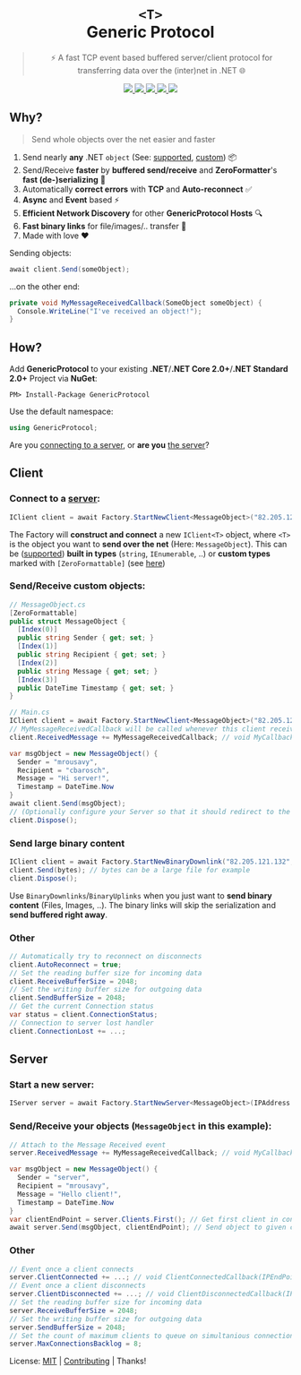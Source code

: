 <p align="center">
  <h1 align="center">
    <code class="rich-diff-level-one">&lt;T&gt;</code>
    <br/>
    Generic Protocol
  </h1>

  <blockquote align="center">⚡️ A fast TCP event based buffered server/client protocol for transferring data over the (inter)net in .NET 🌐</blockquote>

  <p align="center">
	<a href="https://docs.microsoft.com/en-us/dotnet/standard/net-standard">
		<img src="https://img.shields.io/badge/.NET-Standard-lightgrey.svg">
	</a>
	<a href="https://www.codacy.com/app/mrousavy/GenericProtocol?utm_source=github.com&amp;utm_medium=referral&amp;utm_content=mrousavy/GenericProtocol&amp;utm_campaign=Badge_Grade">
		<img src="https://api.codacy.com/project/badge/Grade/6850ab93bbb445eaa7902450addfab6b">
	</a>
    <a href="https://ci.appveyor.com/project/mrousavy/genericprotocol">
      <img src="https://ci.appveyor.com/api/projects/status/vlgt97f4bpgci6pj?svg=true">
    </a>
	<a href="https://www.nuget.org/packages/GenericProtocol"/>
		<img src="https://img.shields.io/nuget/v/GenericProtocol.svg">
	</a>
	<a href="https://www.nuget.org/packages/GenericProtocol/">
		<img src="https://img.shields.io/nuget/dt/GenericProtocol.svg">
	</a>
  </p>
<p/>

## Why?
> Send whole objects over the net easier and faster

1. Send nearly **any** .NET `object`
(See: [supported](https://github.com/neuecc/ZeroFormatter#built-in-support-types), [custom](https://github.com/neuecc/ZeroFormatter#quick-start)) :package:
2. Send/Receive **faster** by **buffered send/receive** and **ZeroFormatter**'s **fast (de-)serializing** :dash:
3. Automatically **correct errors** with **TCP** and **Auto-reconnect** :white_check_mark:
4. **Async** and **Event** based :zap:
5. **Efficient Network Discovery** for other **GenericProtocol Hosts** :mag:
6. **Fast binary links** for file/images/.. transfer :floppy_disk:
7. Made with love :heart:

Sending objects:
```csharp
await client.Send(someObject);
```

...on the other end:
```csharp
private void MyMessageReceivedCallback(SomeObject someObject) {
  Console.WriteLine("I've received an object!");
}
```

## How?
Add **GenericProtocol** to your existing **.NET**/**.NET Core 2.0+**/**.NET Standard 2.0+** Project via **NuGet**:
```
PM> Install-Package GenericProtocol
```

Use the default namespace:
```csharp
using GenericProtocol;
```

Are you [connecting to a server](#client), or **are you** [the server](#server)?


## Client
### Connect to a [server](#server):
```csharp
IClient client = await Factory.StartNewClient<MessageObject>("82.205.121.132", 1024, true);
```
The Factory will **construct and connect** a new `IClient<T>` object, where `<T>` is the object
you want to **send over the net** (Here: `MessageObject`). This can be ([supported](https://github.com/neuecc/ZeroFormatter#built-in-support-types))
**built in types** (`string`, `IEnumerable`, ..) or **custom types** marked with `[ZeroFormattable]` (see [here](https://github.com/neuecc/ZeroFormatter#quick-start))

### Send/Receive custom objects:
```csharp
// MessageObject.cs
[ZeroFormattable]
public struct MessageObject {
  [Index(0)]
  public string Sender { get; set; }
  [Index(1)]
  public string Recipient { get; set; }
  [Index(2)]
  public string Message { get; set; }
  [Index(3)]
  public DateTime Timestamp { get; set; }
}

// Main.cs
IClient client = await Factory.StartNewClient<MessageObject>("82.205.121.132", 1024);
// MyMessageReceivedCallback will be called whenever this client receives a message
client.ReceivedMessage += MyMessageReceivedCallback; // void MyCallback(IPEndPoint, MessageObject)

var msgObject = new MessageObject() {
  Sender = "mrousavy",
  Recipient = "cbarosch",
  Message = "Hi server!",
  Timestamp = DateTime.Now
}
await client.Send(msgObject);
// (Optionally configure your Server so that it should redirect to the Recipient)
client.Dispose();
```

### Send large binary content
```csharp
IClient client = await Factory.StartNewBinaryDownlink("82.205.121.132", 1024, true);
client.Send(bytes); // bytes can be a large file for example
client.Dispose();
```
Use `BinaryDownlinks`/`BinaryUplinks` when you just want to **send binary content** (Files, Images, ..). The binary links will skip the serialization and **send buffered right away**.

### Other
```csharp
// Automatically try to reconnect on disconnects
client.AutoReconnect = true;
// Set the reading buffer size for incoming data
client.ReceiveBufferSize = 2048;
// Set the writing buffer size for outgoing data
client.SendBufferSize = 2048;
// Get the current Connection status
var status = client.ConnectionStatus;
// Connection to server lost handler
client.ConnectionLost += ...;
```

## Server
### Start a new server:
```csharp
IServer server = await Factory.StartNewServer<MessageObject>(IPAddress.Any, 1024, true);
```

### Send/Receive your objects (`MessageObject` in this example):
```csharp
// Attach to the Message Received event
server.ReceivedMessage += MyMessageReceivedCallback; // void MyCallback(IPEndPoint, MessageObject)

var msgObject = new MessageObject() {
  Sender = "server",
  Recipient = "mrousavy",
  Message = "Hello client!",
  Timestamp = DateTime.Now
}
var clientEndPoint = server.Clients.First(); // Get first client in connected-clients enumerable
await server.Send(msgObject, clientEndPoint); // Send object to given client
```

### Other
```csharp
// Event once a client connects
server.ClientConnected += ...; // void ClientConnectedCallback(IPEndPoint)
// Event once a client disconnects
server.ClientDisconnected += ...; // void ClientDisconnectedCallback(IPEndPoint)
// Set the reading buffer size for incoming data
server.ReceiveBufferSize = 2048;
// Set the writing buffer size for outgoing data
server.SendBufferSize = 2048;
// Set the count of maximum clients to queue on simultanious connection attempts
server.MaxConnectionsBacklog = 8;
```

License: [MIT](https://github.com/mrousavy/GenericProtocol/blob/master/LICENSE) | [Contributing](https://github.com/mrousavy/GenericProtocol/blob/master/CONTRIBUTING.md) | Thanks!
